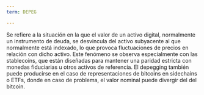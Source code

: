 ```yaml
---
term: DEPEG

---
```

Se refiere a la situación en la que el valor de un activo digital, normalmente un instrumento de deuda, se desvincula del activo subyacente al que normalmente está indexado, lo que provoca fluctuaciones de precios en relación con dicho activo. Este fenómeno se observa especialmente con las stablecoins, que están diseñadas para mantener una paridad estricta con monedas fiduciarias u otros activos de referencia. El depegging también puede producirse en el caso de representaciones de bitcoins en sidechains o ETFs, donde en caso de problema, el valor nominal puede divergir del del bitcoin.